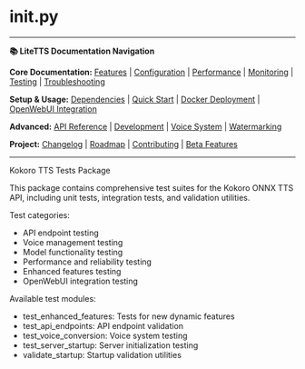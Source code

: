 # __init__.py

---
**📚 LiteTTS Documentation Navigation**

**Core Documentation:** [Features](../../../../../FEATURES.md) | [Configuration](../../../../../CONFIGURATION.md) | [Performance](../../../../../PERFORMANCE.md) | [Monitoring](../../../../../MONITORING.md) | [Testing](../../../../../TESTING.md) | [Troubleshooting](../../../../../TROUBLESHOOTING.md)

**Setup & Usage:** [Dependencies](../../../../../DEPENDENCIES.md) | [Quick Start](../../../../../usage/QUICK_START_COMMANDS.md) | [Docker Deployment](../../../../../usage/DOCKER-DEPLOYMENT.md) | [OpenWebUI Integration](../../../../../usage/OPENWEBUI-INTEGRATION.md)

**Advanced:** [API Reference](../../../../API_REFERENCE.md) | [Development](../../../../../development/README.md) | [Voice System](../../../../../voices/README.md) | [Watermarking](../../../../../WATERMARKING.md)

**Project:** [Changelog](../../../../../CHANGELOG.md) | [Roadmap](../../../../../ROADMAP.md) | [Contributing](../../../../../CONTRIBUTIONS.md) | [Beta Features](../../../../../BETA_FEATURES.md)

---


Kokoro TTS Tests Package

This package contains comprehensive test suites for the Kokoro ONNX TTS API,
including unit tests, integration tests, and validation utilities.

Test categories:
- API endpoint testing
- Voice management testing
- Model functionality testing
- Performance and reliability testing
- Enhanced features testing
- OpenWebUI integration testing

Available test modules:
- test_enhanced_features: Tests for new dynamic features
- test_api_endpoints: API endpoint validation
- test_voice_conversion: Voice system testing
- test_server_startup: Server initialization testing
- validate_startup: Startup validation utilities


